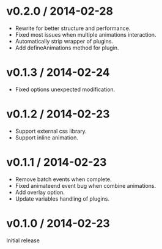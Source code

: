 # v0.2.0 / 2014-02-28

* Rewrite for better structure and performance.
* Fixed most issues when multiple animations interaction.
* Automatically strip wrapper of plugins.
* Add defineAnimations method for plugin.

# v0.1.3 / 2014-02-24

* Fixed options unexpected modification.

# v0.1.2 / 2014-02-23

* Support external css library.
* Support inline animation.

# v0.1.1 / 2014-02-23

* Remove batch events when complete.
* Fixed animateend event bug when combine animations.
* Add overlay option.
* Update variables handling of plugins.

# v0.1.0 / 2014-02-23

Initial release
